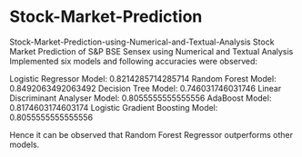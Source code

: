 # Stock-Market-Prediction
Stock-Market-Prediction-using-Numerical-and-Textual-Analysis Stock Market Prediction of S&P BSE Sensex using Numerical and Textual Analysis Implemented six models and following accuracies were observed:

Logistic Regressor Model: 0.8214285714285714
Random Forest Model: 0.8492063492063492
Decision Tree Model: 0.746031746031746
Linear Discriminant Analyser Model: 0.8055555555555556
AdaBoost Model: 0.8174603174603174
Logistic Gradient Boosting Model: 0.8055555555555556

Hence it can be observed that Random Forest Regressor outperforms other models.
